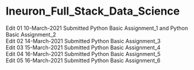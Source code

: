 # Ineuron_Full_Stack_Data_Science  
Edit 01 10-March-2021 Submitted Python Basic Assignment_1 and Python Basic Assignment_2  
Edit 02 14-March-2021 Submitted Python Basic Assignment_3  
Edit 03 15-March-2021 Submitted Python Basic Assignment_4  
Edit 04 16-March-2021 Submitted Python Basic Assignment_5  
Edit 05 16-March-2021 Submitted Python Basic Assignment_6  
